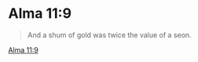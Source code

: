 # Alma 11:9

> And a shum of gold was twice the value of a seon.

[Alma 11:9](https://www.churchofjesuschrist.org/study/scriptures/bofm/alma/11?lang=eng&id=p9#p9)


